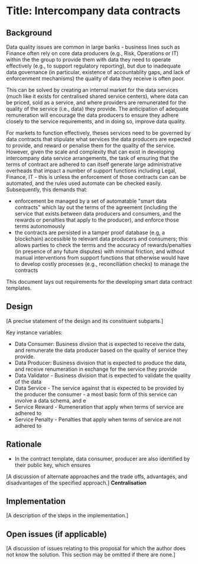 # Title: Intercompany data contracts

## Background

Data quality issues are common in large banks - business lines such as Finance often rely on core data producers (e.g., Risk, Operations or IT) within the the group to provide them with data they need to operate effectively (e.g., to support regulatory reporting), but due to inadequate data governance (in particular, existence of accountablity gaps, and lack of enforcenment mechanisms) the quality of data they receive is often poor.

This can be solved by creating an internal market for the data services (much like it exists for centralised shared service centers), where data can be priced, sold as a service, and where providers are remunerated for the quality of the service (i.e., data) they provide. The anticipation of adequate remuneration will encourage the data producers to ensure they adhere closely to the service requirements, and in doing so, improve data quality.

For markets to function effectively, theses services need to be governed by data contracts that stipulate what services the data producers are expected to provide, and reward or penalise them for the quality of the service. However, given the scale and complexity that can exist in developing intercompany data service arrangements, the task of ensuring that the terms of contract are adhered to can itself generate large administrative overheads that impact a number of support functions including Legal, Finance, IT -  this is unless the enforcement of those contracts can can be automated, and the rules used automate can be checked easily. Subsequently, this demands that:
- enforcement be managed by a set of automatable "smart data contracts" which lay out the terms of the agreement (including the service that exists between data producers and consumers, and the rewards or penalties that apply to the producer), and enforce those terms autonomously
- the contracts are persisted in a tamper proof database (e.g, a blockchain) accessible to relevant data producers and consumers; this allows parties to check the terms and the accuracy of rewards/penalties (in presence of any future disputes) with minimal friction, and without  manual interventions from support functions that otherwise would have to develop costly processes (e.g., reconciliation checks) to manage the contracts 

This document lays out requirements for the developing smart data contract templates.


## Design

[A precise statement of the design and its constituent subparts.]

Key instance variables:
- Data Consumer: Business divsion that is expected to receive the data, and remunerate the data producer based on the quality of service they provide.
- Data Producer: Business division that is expected to produce the data, and receive renumeration in exchange for the service they provide
- Data Validator - Business division that is expected to validate the quality of the data 
- Data Service - The service against that is expected to be provided by the producer the consumer - a most basic form of this service can involve a data schema, and e 
- Service Reward - Rumeneration that apply when terms of service are adhered to
- Service Penalty - Penalties that apply when terms of service are not adhered to 


## Rationale
- In the contract template, data consumer, producer are also identified by their public key, which ensures


[A discussion of alternate approaches and the trade offs, advantages, and disadvantages of the specified approach.]
**Centralisation**


## Implementation

[A description of the steps in the implementation.]

## Open issues (if applicable)

[A discussion of issues relating to this proposal for which the author does not
know the solution. This section may be omitted if there are none.]

